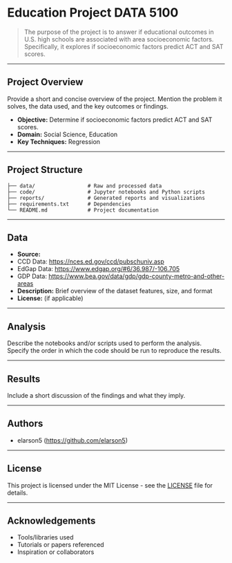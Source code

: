 # Education Project DATA 5100

> The purpose of the project is to answer if educational outcomes in U.S. high schools are associated with area socioeconomic factors. Specifically, it explores if socioeconomic factors predict ACT and SAT scores. 

---

## Project Overview

Provide a short and concise overview of the project. Mention the problem it solves, the data used, and the key outcomes or findings.

- **Objective:** Determine if socioeconomic factors predict ACT and SAT scores. 
- **Domain:** Social Science, Education
- **Key Techniques:** Regression

---

## Project Structure

```
├── data/                 # Raw and processed data
├── code/                 # Jupyter notebooks and Python scripts
├── reports/              # Generated reports and visualizations
├── requirements.txt      # Dependencies
└── README.md             # Project documentation
```

---

## Data

- **Source:**
- CCD Data: https://nces.ed.gov/ccd/pubschuniv.asp
- EdGap Data: https://www.edgap.org/#6/36.987/-106.705
- GDP Data: https://www.bea.gov/data/gdp/gdp-county-metro-and-other-areas
- **Description:** Brief overview of the dataset features, size, and format
- **License:** (if applicable)

---

## Analysis

Describe the notebooks and/or scripts used to perform the analysis. Specify the order in which the code should be run to reproduce the results.

---

## Results

Include a short discussion of the findings and what they imply.

---

## Authors

- elarson5 (https://github.com/elarson5)

---

## License

This project is licensed under the MIT License - see the [LICENSE](LICENSE) file for details.

---

## Acknowledgements

- Tools/libraries used
- Tutorials or papers referenced
- Inspiration or collaborators
